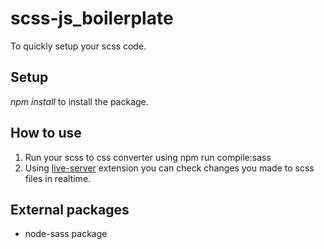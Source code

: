 # scss-js_boilerplate
To quickly setup your scss code.

## Setup
*npm install* to install the package.

## How to use
1. Run your scss to css converter using npm run compile:sass
2. Using [live-server](https://marketplace.visualstudio.com/items?itemName=ritwickdey.LiveServer) extension you can check changes you made to scss files in realtime.


## External packages
- node-sass package
